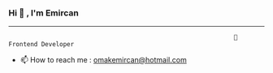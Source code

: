 ### Hi 👋 , I'm Emircan 
-------------------------------------------------------------------------------------------------------------------------------------------------------------------------

                                                                  🔭 Frontend Developer
- 📫 How to reach me : omakemircan@hotmail.com


